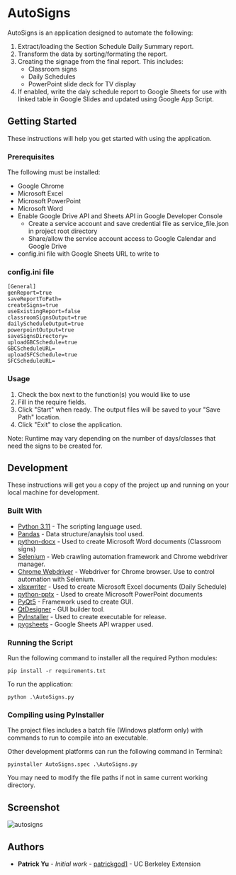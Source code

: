 # AutoSigns

AutoSigns is an application designed to automate the following:

1. Extract/loading the Section Schedule Daily Summary report.
2. Transform the data by sorting/formating the report.
3. Creating the signage from the final report. This includes:
	* Classroom signs
    * Daily Schedules
    * PowerPoint slide deck for TV display
4. If enabled, write the daiy schedule report to Google Sheets for use with linked table in Google Slides and updated using Google App Script.

## Getting Started
These instructions will help you get started with using the application.

### Prerequisites
The following must be installed:
* Google Chrome
* Microsoft Excel
* Microsoft PowerPoint
* Microsoft Word
* Enable Google Drive API and Sheets API in Google Developer Console
    * Create a service account and save credential file as service_file.json in project root directory
    * Share/allow the service account access to Google Calendar and Google Drive
* config.ini file with Google Sheets URL to write to

### config.ini file
```
[General]
genReport=true
saveReportToPath=
createSigns=true
useExistingReport=false
classroomSignsOutput=true
dailyScheduleOutput=true
powerpointOutput=true
saveSignsDirectory=
uploadGBCSchedule=true
GBCScheduleURL=
uploadSFCSchedule=true
SFCScheduleURL=
```

### Usage
1. Check the box next to the function(s) you would like to use
2. Fill in the require fields.
3. Click "Start" when ready. The output files will be saved to your "Save Path" location.
4. Click "Exit" to close the application.

Note: Runtime may vary depending on the number of days/classes that need the signs to be created for.

## Development
These instructions will get you a copy of the project up and running on your local machine for development.

### Built With
* [Python 3.11](https://docs.python.org/3/) - The scripting language used.
* [Pandas](https://pandas.pydata.org/) - Data structure/anaylsis tool used.
* [python-docx](https://python-docx.readthedocs.io/en/latest/) - Used to create Microsoft Word documents (Classroom signs)
* [Selenium](https://selenium-python.readthedocs.io/) - Web crawling automation framework and Chrome webdriver manager.
* [Chrome Webdriver](http://chromedriver.chromium.org/downloads) - Webdriver for Chrome browser. Use to control automation with Selenium.
* [xlsxwriter](https://xlsxwriter.readthedocs.io/) - Used to create Microsoft Excel documents (Daily Schedule)
* [python-pptx](https://python-pptx.readthedocs.io/en/latest/) - Used to create Microsoft PowerPoint documents
* [PyQt5](https://pypi.org/project/PyQt5/) - Framework used to create GUI.
* [QtDesigner](http://doc.qt.io/qt-5/qtdesigner-manual.html) - GUI builder tool.
* [PyInstaller](https://www.pyinstaller.org/) - Used to create executable for release.
* [pygsheets](https://pygsheets.readthedocs.io/en/latest/) - Google Sheets API wrapper used.

### Running the Script
Run the following command to installer all the required Python modules:
```
pip install -r requirements.txt
```
To run the application:
```
python .\AutoSigns.py
```

### Compiling using PyInstaller

The project files includes a batch file (Windows platform only) with commands to run to compile into an executable. 

Other development platforms can run the following command in Terminal:

```
pyinstaller AutoSigns.spec .\AutoSigns.py
```
You may need to modify the file paths if not in same current working directory.

## Screenshot
![autosigns](https://user-images.githubusercontent.com/41496510/50427544-e0ec2b00-085f-11e9-9afe-e2a2f0a2d55b.png)

## Authors
* **Patrick Yu** - *Initial work* - [patrickgod1](https://github.com/patrickgod1) - UC Berkeley Extension
